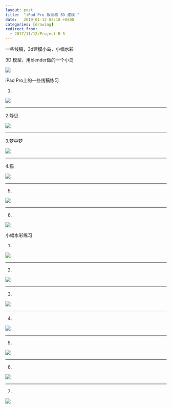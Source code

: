 ```yaml
---
layout: post
title:  "iPad Pro 板绘和 3D 建模 "
date:   2019-01-12 02:18 +0800
categories: [drawing]
redirect_from:
  - 2017/11/12/Project-B-5
---
```


一些线稿，3d建模小岛，小幅水彩

3D 模型，用blender做的一个小岛

![](http://wx4.sinaimg.cn/large/698f3196gy1g0qoo9s30hg20zk0k0kjy.gif)











iPad Pro上的一些线稿练习

1.

![](http://wx3.sinaimg.cn/mw690/698f3196gy1g2wa32krbdj20j60pk408.jpg)



------



2.静思

![](http://wx4.sinaimg.cn/mw690/698f3196gy1g2wa32m7goj20j60edmxa.jpg)



------



3.梦中梦

![](http://wx2.sinaimg.cn/mw690/698f3196gy1g2wa32map6j20j60edwft.jpg)



------



4.猫

![](http://wx4.sinaimg.cn/mw690/698f3196gy1g2wa32mit9j20j60edwev.jpg)

------



5.

![](http://wx4.sinaimg.cn/mw690/698f3196gy1g2wa32n1jaj20j60j60th.jpg)



------



6.

![](http://wx3.sinaimg.cn/mw690/698f3196gy1g0qhhr8yy3j20u00u0guj.jpg)













小幅水彩练习



1.

![](http://wx4.sinaimg.cn/mw690/698f3196gy1g2wa32qh02j20j60pkq5t.jpg)





------



2.

![](http://wx2.sinaimg.cn/mw690/698f3196gy1g2wa32ntocj20j60j6wh2.jpg)





------



3.

![](http://wx3.sinaimg.cn/mw690/698f3196gy1g2wa4bno82j20j60pkjt4.jpg)





------



4.

![](http://wx4.sinaimg.cn/mw690/698f3196gy1g2wa32q0z7j20j60j6q5n.jpg)





------



5.

![](http://wx4.sinaimg.cn/mw690/698f3196gy1g2wa32q7anj20j60pk0uv.jpg)





------



6.

![](http://wx4.sinaimg.cn/mw690/698f3196gy1g2wa4bl4emj20j60j6q5s.jpg)



------



7.

![](http://wx4.sinaimg.cn/mw690/698f3196gy1g2wa4bnjhsj20j60pk40i.jpg)

